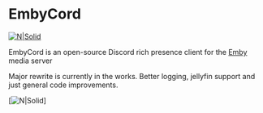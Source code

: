 # EmbyCord

[![N|Solid](https://i.memester.cf/u/jbr.png)](https://electronjs.org/)

EmbyCord is an open-source Discord rich presence client for the [Emby](https://emby.media/) media server

Major rewrite is currently in the works. Better logging, jellyfin support and just general code improvements.

[![N|Solid](https://niger.gq/u/vud.png)]